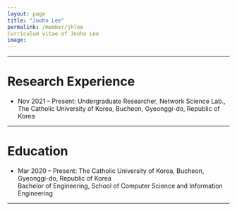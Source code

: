 ```yaml
---
layout: page
title: "Jooho Lee"
permalink: /member/jhlee
Curriculum vitae of Jooho Lee
image: 
---
```


***

Research Experience
============
* Nov 2021 – Present: Undergraduate Researcher, Network Science Lab., The Catholic University of Korea, Bucheon, Gyeonggi-do, Republic of Korea

***

Education
============
* Mar 2020 – Present: The Catholic University of Korea, Bucheon, Gyeonggi-do, Republic of Korea <br> Bachelor of Engineering, School of Computer Science and Information Engineering

***
